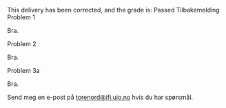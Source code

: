 This delivery has been corrected, and the grade is: Passed
Tilbakemelding
Problem 1

Bra.

Problem 2

Bra.

Problem 3a

Bra.

Send meg en e-post på torenord@ifi.uio.no hvis du har spørsmål.